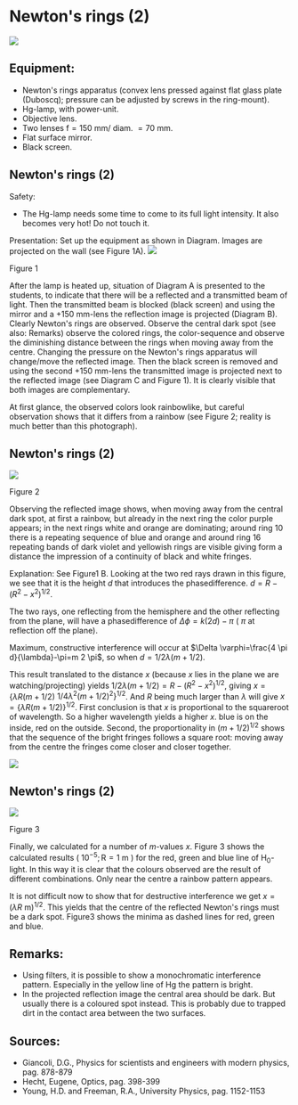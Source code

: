 # Newton's rings (2) 

![](https://cdn.mathpix.com/cropped/2024_06_24_b79d626928eb88afe5dcg-1.jpg?height=1816&width=1531&top_left_y=314&top_left_x=228)

## Equipment:

- Newton's rings apparatus (convex lens pressed against flat glass plate (Duboscq); pressure can be adjusted by screws in the ring-mount).
- Hg-lamp, with power-unit.
- Objective lens.
- Two lenses $\mathrm{f}=150 \mathrm{~mm} /$ diam. $=70 \mathrm{~mm}$.
- Flat surface mirror.
- Black screen.


## Newton's rings (2)

Safety:

- The Hg-lamp needs some time to come to its full light intensity. It also becomes very hot! Do not touch it.

Presentation: Set up the equipment as shown in Diagram. Images are projected on the wall (see Figure 1A).
![](https://cdn.mathpix.com/cropped/2024_06_24_b79d626928eb88afe5dcg-2.jpg?height=796&width=618&top_left_y=570&top_left_x=844)

Figure 1

After the lamp is heated up, situation of Diagram A is presented to the students, to indicate that there will be a reflected and a transmitted beam of light. Then the transmitted beam is blocked (black screen) and using the mirror and a $+150 \mathrm{~mm}$-lens the reflection image is projected (Diagram B). Clearly Newton's rings are observed. Observe the central dark spot (see also: Remarks) observe the colored rings, the color-sequence and observe the diminishing distance between the rings when moving away from the centre. Changing the pressure on the Newton's rings apparatus will change/move the reflected image. Then the black screen is removed and using the second $+150 \mathrm{~mm}$-lens the transmitted image is projected next to the reflected image (see Diagram C and Figure 1). It is clearly visible that both images are complementary.

At first glance, the observed colors look rainbowlike, but careful observation shows that it differs from a rainbow (see Figure 2; reality is much better than this photograph).

## Newton's rings (2)

![](https://cdn.mathpix.com/cropped/2024_06_24_b79d626928eb88afe5dcg-3.jpg?height=1227&width=391&top_left_y=326&top_left_x=952)

Figure 2

Observing the reflected image shows, when moving away from the central dark spot, at first a rainbow, but already in the next ring the color purple appears; in the next rings white and orange are dominating; around ring 10 there is a repeating sequence of blue and orange and around ring 16 repeating bands of dark violet and yellowish rings are visible giving form a distance the impression of a continuity of black and white fringes.

Explanation: See Figure1 B. Looking at the two red rays drawn in this figure, we see that it is the height $d$ that introduces the phasedifference. $d=R-\left(R^{2}-x^{2}\right)^{1 / 2}$.

The two rays, one reflecting from the hemisphere and the other reflecting from the plane, will have a phasedifference of $\Delta \phi=k(2 d)-\pi$ ( $\pi$ at reflection off the plane).

Maximum, constructive interference will occur at $\Delta \varphi=\frac{4 \pi d}{\lambda}-\pi=m 2 \pi$, so when $d=1 / 2 \lambda(m+1 / 2)$.

This result translated to the distance $x$ (because $x$ lies in the plane we are watching/projecting) yields $1 / 2 \lambda(m+1 / 2)=R-\left(R^{2}-x^{2}\right)^{1 / 2}$, giving $x=\{\lambda R(m+1 / 2)$ $\left.1 / 4 \lambda^{2}(m+1 / 2)^{2}\right\}^{1 / 2}$. And $R$ being much larger than $\lambda$ will give $x=\{\lambda R(m+1 / 2)\}^{1 / 2}$. First conclusion is that $x$ is proportional to the squareroot of wavelength. So a higher wavelength yields a higher $x$. blue is on the inside, red on the outside. Second, the proportionality in $(m+1 / 2)^{1 / 2}$ shows that the sequence of the bright fringes follows a square root: moving away from the centre the fringes come closer and closer together.

![](https://cdn.mathpix.com/cropped/2024_06_24_b79d626928eb88afe5dcg-3.jpg?height=254&width=577&top_left_y=2506&top_left_x=1433)

## Newton's rings (2)

![](https://cdn.mathpix.com/cropped/2024_06_24_b79d626928eb88afe5dcg-4.jpg?height=1302&width=511&top_left_y=343&top_left_x=887)

Figure 3

Finally, we calculated for a number of $m$-values $x$. Figure 3 shows the calculated results ( $10^{-5} ; \mathrm{R}=1 \mathrm{~m}$ ) for the red, green and blue line of $\mathrm{H}_{0}$-light. In this way it is clear that the colours observed are the result of different combinations. Only near the centre a rainbow pattern appears.

It is not difficult now to show that for destructive interference we get $x=(\lambda R \mathrm{~m})^{1 / 2}$. This yields that the centre of the reflected Newton's rings must be a dark spot. Figure3 shows the minima as dashed lines for red, green and blue.

## Remarks:

- Using filters, it is possible to show a monochromatic interference pattern. Especially in the yellow line of $\mathrm{Hg}$ the pattern is bright.
- In the projected reflection image the central area should be dark. But usually there is a coloured spot instead. This is probably due to trapped dirt in the contact area between the two surfaces.


## Sources:

- Giancoli, D.G., Physics for scientists and engineers with modern physics, pag. 878-879
- Hecht, Eugene, Optics, pag. 398-399
- Young, H.D. and Freeman, R.A., University Physics, pag. 1152-1153

